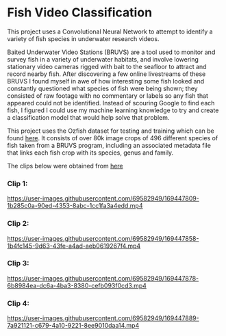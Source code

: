 # Fish Video Classification
This project uses a Convolutional Neural Network to attempt to identify a variety of fish species in underwater research videos. 

Baited Underwater Video Stations (BRUVS) are a tool used to monitor and survey fish in a variety of underwater habitats, and involve lowering stationary video cameras rigged with bait to the seafloor to attract and record nearby fish. After discovering a few online livestreams of these BRUVS I found myself in awe of how interesting some fish looked and constantly questioned what species of fish were being shown; they consisted of raw footage with no commentary or labels so any fish that appeared could not be identified. Instead of scouring Google to find each fish, I figured I could use my machine learning knowledge to try and create a classification model that would help solve that problem.

This project uses the Ozfish dataset for testing and training which can be found [here](https://github.com/open-AIMS/ozfish). It consists of over 80k image crops of 496 different species of fish taken from a BRUVS program, including an associated metadata file that links each fish crop with its species, genus and family.

The clips below were obtained from [here](https://data.jcu.edu.au/aims/Oceanic_Shoals_NERP/BRUVS/)


### Clip 1:

https://user-images.githubusercontent.com/69582949/169447809-1b285c0a-90ed-4353-8abc-1cc1fa3a4edd.mp4

### Clip 2:

https://user-images.githubusercontent.com/69582949/169447858-1b4fc145-9d63-43fe-a4ad-aeb0619267f4.mp4

### Clip 3:

https://user-images.githubusercontent.com/69582949/169447878-6b8984ea-dc6a-4ba3-8380-cefb093f0cd3.mp4

### Clip 4:

https://user-images.githubusercontent.com/69582949/169447889-7a921121-c679-4a10-9221-8ee9010daa14.mp4


